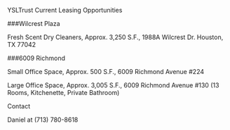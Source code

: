 YSLTrust Current Leasing Opportunities


###Wilcrest Plaza

Fresh Scent Dry Cleaners, Approx. 3,250 S.F., 1988A Wilcrest Dr. Houston, TX 77042




###6009 Richmond

Small Office Space, Approx. 500 S.F., 6009 Richmond Avenue #224




Large Office Space, Approx. 3,005 S.F., 6009 Richmond Avenue #130 (13 Rooms, Kitchenette, Private Bathroom)


Contact

Daniel at (713) 780-8618